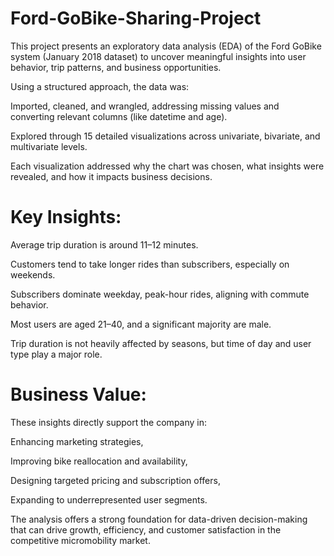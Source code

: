 # Ford-GoBike-Sharing-Project

This project presents an exploratory data analysis (EDA) of the Ford GoBike system (January 2018 dataset) to uncover meaningful insights into user behavior, trip patterns, and business opportunities.

Using a structured approach, the data was:

  Imported, cleaned, and wrangled, addressing missing values and converting relevant columns (like datetime and age).

  Explored through 15 detailed visualizations across univariate, bivariate, and multivariate levels.

  Each visualization addressed why the chart was chosen, what insights were revealed, and how it impacts business decisions.

# Key Insights:
Average trip duration is around 11–12 minutes.

Customers tend to take longer rides than subscribers, especially on weekends.

Subscribers dominate weekday, peak-hour rides, aligning with commute behavior.

Most users are aged 21–40, and a significant majority are male.

Trip duration is not heavily affected by seasons, but time of day and user type play a major role.

# Business Value:
These insights directly support the company in:

Enhancing marketing strategies,

Improving bike reallocation and availability,

Designing targeted pricing and subscription offers,

Expanding to underrepresented user segments.

The analysis offers a strong foundation for data-driven decision-making that can drive growth, efficiency, and customer satisfaction in the competitive micromobility market.
